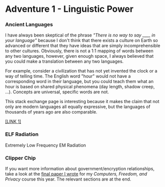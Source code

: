 
# Adventure 1 - Linguistic Power

### Ancient Languages
I have always been skeptical of the phrase *"There is no way to say \_\_\_\_ in your language"* because I don't think that there exists a culture on Earth so advanced or different that they have ideas that are simply incomprehensible to other cultures. Obviously, there is not a 1:1 mapping of words between any two languages, however, given enough space, I always believed that you could make a translation between any two languages.

For example, consider a civilization that has not yet invented the clock or a way of telling time. The English word "hour" would not have a corresponding word in their language, but you could teach them what an hour is based on shared physical phenomena (day length, shadow creep, ...). Concepts are universal, specific words are not.

This stack exchange page is interesting because it makes the claim that not only are modern languages all equally expressive, but the languages of thousands of years ago are also comparable.

[\[LINK 1\]](http://web.archive.org/web/20191217021849/https://linguistics.stackexchange.com/questions/34578/were-ancient-languages-as-sophisticated-as-modern-languages)

### ELF Radiation
Extremely Low Frequency EM Radiation 


### Clipper Chip

If you want more information about government/encryption relationships, take a look at the [final paper I wrote](/resources/crypto_paper.pdf) for my *Computers, Freedom, and Privacy* course this year. The relevant sections are at the end.
